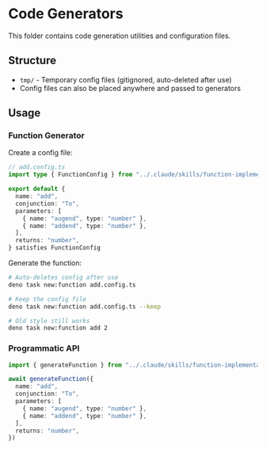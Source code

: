 # Code Generators

This folder contains code generation utilities and configuration files.

## Structure

- `tmp/` - Temporary config files (gitignored, auto-deleted after use)
- Config files can also be placed anywhere and passed to generators

## Usage

### Function Generator

Create a config file:

```typescript
// add.config.ts
import type { FunctionConfig } from "../.claude/skills/function-implementation/types.ts"

export default {
  name: "add",
  conjunction: "To",
  parameters: [
    { name: "augend", type: "number" },
    { name: "addend", type: "number" },
  ],
  returns: "number",
} satisfies FunctionConfig
```

Generate the function:

```bash
# Auto-deletes config after use
deno task new:function add.config.ts

# Keep the config file
deno task new:function add.config.ts --keep

# Old style still works
deno task new:function add 2
```

### Programmatic API

```typescript
import { generateFunction } from "../.claude/skills/function-implementation/generator.ts"

await generateFunction({
  name: "add",
  conjunction: "To",
  parameters: [
    { name: "augend", type: "number" },
    { name: "addend", type: "number" },
  ],
  returns: "number",
})
```
